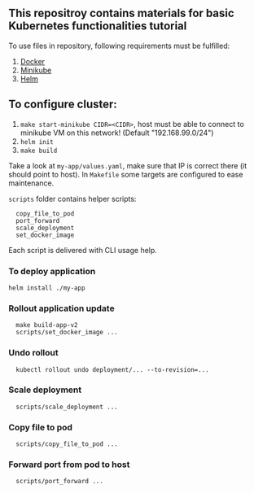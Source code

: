 ## This repositroy contains materials for basic Kubernetes functionalities tutorial
To use files in repository, following requirements must be fulfilled:
1. [Docker](https://docs.docker.com/install/)
2. [Minikube](https://kubernetes.io/docs/tasks/tools/install-minikube/)
3. [Helm](https://github.com/kubernetes/helm/blob/master/docs/install.md)

## To configure cluster:
1. `make start-minikube CIDR=<CIDR>`, host must be able to connect to minikube VM on this network! (Default "192.168.99.0/24")
2. `helm init`
3. `make build`

Take a look at `my-app/values.yaml`, make sure that IP is correct there (it should point to host).
In `Makefile` some targets are configured to ease maintenance.

`scripts` folder contains helper scripts:
```
  copy_file_to_pod
  port_forward
  scale_deployment
  set_docker_image
```
Each script is delivered with CLI usage help.

### To deploy application
`helm install ./my-app`

### Rollout application update
```
  make build-app-v2
  scripts/set_docker_image ...
```

### Undo rollout
```
  kubectl rollout undo deployment/... --to-revision=...
```

### Scale deployment
```
  scripts/scale_deployment ...
```

### Copy file to pod
```
  scripts/copy_file_to_pod ...
```

### Forward port from pod to host
```
  scripts/port_forward ...
```
